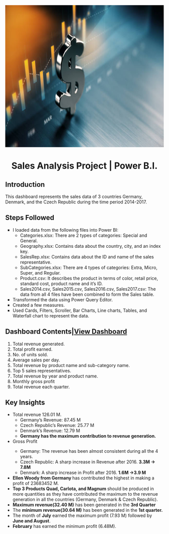 <img src="https://github.com/Jass-TheAnalyst/PowerBI-Project/blob/main/Sales%20Analysis%20Project%20Pic.jpg" alt="Sales-Banner" width="1000" height="450">
<h1 align="center">Sales Analysis Project | Power B.I.

<h2>Introduction</h2>
<p>This dashboard represents the sales data of 3 countries Germany, Denmark, and the Czech Republic during the time period 2014-2017.</p>
<h2>Steps Followed</h2>
<ul style="list-style-type:square">
<li>I loaded data from the following files into Power BI:
<ul>
    <li> Categories.xlsx: There are 2 types of categories: Special and General.</li>
    <li>Geography.xlsx: Contains data about the country, city, and an index key.</li>
    <li>SalesRep.xlsx: Contains data about the ID and name of the sales representative.</li>
    <li> SubCategories.xlsx: There are 4 types of categories: Extra, Micro, Super, and Regular.</li>
    <li>Product.csv: It describes the product in terms of color, retail price, standard cost, product name and it’s ID.</li>
    <li> Sales2014.csv, Sales2015.csv, Sales2016.csv, Sales2017.csv: The data from all 4 files have been combined to form the Sales table. </li>
</ul>
</li>
<li> Transformed the data using Power Query Editor.</li>
<li>Created a few measures.</li>
<li>Used Cards, Filters, Scroller, Bar Charts, Line charts, Tables, and Waterfall chart to represent the data.</li>
</ul>
<h2>Dashboard Contents|<a href="https://github.com/Jass-TheAnalyst/PowerBI-Project/blob/main/KSR_Project.pdf">View Dashboard</a></h2>
<ol>
<li>Total revenue generated.</li>
<li>Total profit earned.</li>
<li>No. of units sold.</li>
<li>Average sales per day.</li>
<li>Total revenue by product name and sub-category name.</li>
<li>Top 5 sales representatives.</li>
<li>Total revenue by year and product name.</li>
<li>Monthly gross profit</li>
<li>Total revenue each quarter.</li>
</ol>

<h2>Key Insights</h2>
<ul>
<li>Total revenue 126.01 M. 
<ul>
<li>Germany’s Revenue: 87.45 M</li>
<li>Czech Republic’s Revenue: 25.77 M</li>
<li>Denmark’s Revenue: 12.79 M</li>
<li><b>Germany has the maximum contribution to revenue generation.</b></li>
</ul>
</li>
<li>Gross Profit</li>
<ul>
<li>Germany: The revenue has been almost consistent during all the 4 years.</li>
<li>Czech Republic: A sharp increase in Revenue after 2016.
                            <b>3.3M -> 7.8M</b></li>
<li>Denmark: A sharp increase in Profit after 2016.
                  <b>1.6M ->3.9 M</b></li>
</ul>

<li><b>Ellen Woody from Germany </b>has contributed the highest in making a profit of 23683452 M.</li>
<li><b>Top 3 Products Quad, Carlota, and Magnum </b>should be produced in more quantities as they have contributed the maximum to the revenue generation in all the countries (Germany, Denmark & Czech Republic).</li>
<li><b>Maximum revenue(32.40 M)</b> has been generated in the <b>3rd Quarter</b> </li>
<li>The <b>minimum revenue(30.64 M)</b> has been generated in the <b>1st quarter.</b></li>
<li>The month of <b>July</b> earned the maximum profit (7.93 M) followed by <b>June and August</b>.</li>
<li><b>February</b> has earned the minimum profit (6.48M).</li>
</ul>
